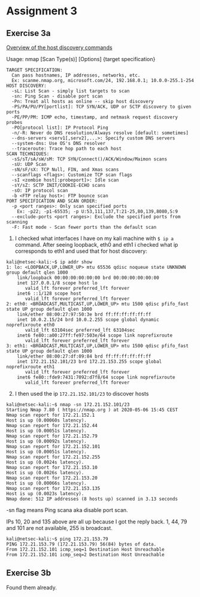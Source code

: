 # Assignment 3

## Exercise 3a

[Overview of the host discovery commands](https://svn.nmap.org/nmap/docs/nmap.usage.txt)

Usage: nmap [Scan Type(s)] [Options] {target specification}

```
TARGET SPECIFICATION:
  Can pass hostnames, IP addresses, networks, etc.
  Ex: scanme.nmap.org, microsoft.com/24, 192.168.0.1; 10.0.0-255.1-254
HOST DISCOVERY:
  -sL: List Scan - simply list targets to scan
  -sn: Ping Scan - disable port scan
  -Pn: Treat all hosts as online -- skip host discovery
  -PS/PA/PU/PY[portlist]: TCP SYN/ACK, UDP or SCTP discovery to given ports
  -PE/PP/PM: ICMP echo, timestamp, and netmask request discovery probes
  -PO[protocol list]: IP Protocol Ping
  -n/-R: Never do DNS resolution/Always resolve [default: sometimes]
  --dns-servers <serv1[,serv2],...>: Specify custom DNS servers
  --system-dns: Use OS's DNS resolver
  --traceroute: Trace hop path to each host
SCAN TECHNIQUES:
  -sS/sT/sA/sW/sM: TCP SYN/Connect()/ACK/Window/Maimon scans
  -sU: UDP Scan
  -sN/sF/sX: TCP Null, FIN, and Xmas scans
  --scanflags <flags>: Customize TCP scan flags
  -sI <zombie host[:probeport]>: Idle scan
  -sY/sZ: SCTP INIT/COOKIE-ECHO scans
  -sO: IP protocol scan
  -b <FTP relay host>: FTP bounce scan
PORT SPECIFICATION AND SCAN ORDER:
  -p <port ranges>: Only scan specified ports
    Ex: -p22; -p1-65535; -p U:53,111,137,T:21-25,80,139,8080,S:9
  --exclude-ports <port ranges>: Exclude the specified ports from scanning
  -F: Fast mode - Scan fewer ports than the default scan
```

1. I checked what interfaces I have on my kali machine with `$ ip a` command. After seeing loopback, eth0 and eth1 i checked what ip corresponds to eth1 and used that for host discovery:

```console
kali@netsec-kali:~$ ip addr show
1: lo: <LOOPBACK,UP,LOWER_UP> mtu 65536 qdisc noqueue state UNKNOWN group default qlen 1000
    link/loopback 00:00:00:00:00:00 brd 00:00:00:00:00:00
    inet 127.0.0.1/8 scope host lo
       valid_lft forever preferred_lft forever
    inet6 ::1/128 scope host 
       valid_lft forever preferred_lft forever
2: eth0: <BROADCAST,MULTICAST,UP,LOWER_UP> mtu 1500 qdisc pfifo_fast state UP group default qlen 1000
    link/ether 08:00:27:97:50:3e brd ff:ff:ff:ff:ff:ff
    inet 10.0.2.15/24 brd 10.0.2.255 scope global dynamic noprefixroute eth0
       valid_lft 63104sec preferred_lft 63104sec
    inet6 fe80::a00:27ff:fe97:503e/64 scope link noprefixroute 
       valid_lft forever preferred_lft forever
3: eth1: <BROADCAST,MULTICAST,UP,LOWER_UP> mtu 1500 qdisc pfifo_fast state UP group default qlen 1000
    link/ether 08:00:27:df:09:84 brd ff:ff:ff:ff:ff:ff
    inet 172.21.152.101/23 brd 172.21.153.255 scope global noprefixroute eth1
       valid_lft forever preferred_lft forever
    inet6 fe80::fde9:7431:7092:d7f8/64 scope link noprefixroute 
       valid_lft forever preferred_lft forever
```

2. I then used the ip `172.21.152.101/23` to discover hosts
```console
kali@netsec-kali:~$ nmap -sn 172.21.152.101/23
Starting Nmap 7.80 ( https://nmap.org ) at 2020-05-06 15:45 CEST
Nmap scan report for 172.21.152.1
Host is up (0.00060s latency).
Nmap scan report for 172.21.152.44
Host is up (0.00051s latency).
Nmap scan report for 172.21.152.79
Host is up (0.00092s latency).
Nmap scan report for 172.21.152.101
Host is up (0.00051s latency).
Nmap scan report for 172.21.152.255
Host is up (0.0024s latency).
Nmap scan report for 172.21.153.10
Host is up (0.0026s latency).
Nmap scan report for 172.21.153.20
Host is up (0.00066s latency).
Nmap scan report for 172.21.153.135
Host is up (0.0023s latency).
Nmap done: 512 IP addresses (8 hosts up) scanned in 3.13 seconds
```

-sn flag means Ping scana aka disable port scan.

IPs 10, 20 and 135 above are all up because I got the reply back. 
1, 44, 79 and 101 are not available, 255 is broadcast.
```console
kali@netsec-kali:~$ ping 172.21.153.79
PING 172.21.153.79 (172.21.153.79) 56(84) bytes of data.
From 172.21.152.101 icmp_seq=1 Destination Host Unreachable
From 172.21.152.101 icmp_seq=2 Destination Host Unreachable
```

## Exercise 3b
Found them already.